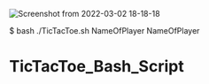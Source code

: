 ![Screenshot from 2022-03-02 18-18-18](https://user-images.githubusercontent.com/72019287/156364586-689bddee-a05b-48fc-bc98-a277de609314.png)

$ bash ./TicTacToe.sh NameOfPlayer NameOfPlayer 
# TicTacToe_Bash_Script
